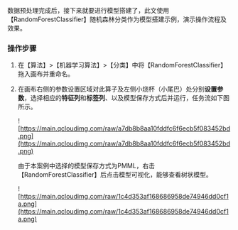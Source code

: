 数据预处理完成后，接下来就要进行模型搭建了，此文使用【RandomForestClassifier】随机森林分类作为模型搭建示例，演示操作流程及效果。

### 操作步骤

1. 在【算法】>【机器学习算法】>【分类】中将【RandomForestClassifier】拖入画布并重命名。

2. 在画布右侧的参数设置区域对此算子及左侧小烧杯（小尾巴）处分别**设置参数**，选择相应的**特征列**和**标签列**、以及模型保存方式后并运行，任务流如下图所示。

   ![https://main.qcloudimg.com/raw/a7db8b8aa10fddfc6f6ecb5f083452bd.png](https://main.qcloudimg.com/raw/a7db8b8aa10fddfc6f6ecb5f083452bd.png)

   由于本案例中选择的模型保存方式为PMML，右击【RandomForestClassifier】后点击模型可视化，能够查看树状模型。

   ![https://main.qcloudimg.com/raw/1c4d353af168686958de74946dd0cf1a.png](https://main.qcloudimg.com/raw/1c4d353af168686958de74946dd0cf1a.png)
